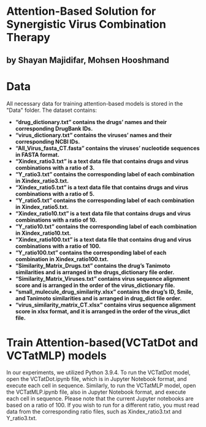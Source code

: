 # Attention-Based Solution for Synergistic Virus Combination Therapy
## by Shayan Majidifar, Mohsen Hooshmand

# **Data**
All necessary data for training attention-based models is stored in the "Data" folder. The dataset contains:
* **“drug_dictionary.txt” contains the drugs’ names and their corresponding DrugBank IDs.**
* **“virus_dictionary.txt” contains the viruses’ names and their corresponding NCBI IDs.**
* **“All_Virus_fasta_CT.fasta” contains the viruses’ nucleotide sequences in FASTA format.**
* **“Xindex_ratio3.txt” is a text data file that contains drugs and virus combinations with a  ratio of 3.**
* **“Y_ratio3.txt” contains the corresponding label of each combination in Xindex_ratio3.txt.**
* **“Xindex_ratio5.txt” is a text data file that contains drugs and virus combinations with a ratio of 5.**
* **“Y_ratio5.txt” contains the corresponding label of each combination in Xindex_ratio5.txt.**
* **“Xindex_ratio10.txt” is a text data file that contains drugs and virus combinations with a ratio of 10.**
* **“Y_ratio10.txt” contains the corresponding label of each combination in Xindex_ratio10.txt.**
* **“Xindex_ratio100.txt” is a text data file that contains drug and virus combinations with a ratio of 100.**
* **“Y_ratio100.txt” contains the corresponding label of each combination in Xindex_ratio100.txt.**
* **“Similarity_Matrix_Drugs.txt” contains the drug’s Tanimoto similarities and is arranged in the drugs_dictionary file order.** 
* **“Similarity_Matrix_Viruses.txt” contains virus sequence alignment score and is arranged in the order of the virus_dictionary file.**
* **“small_mulecule_drug_similarity.xlsx” contains the drug’s ID, Smile, and Tanimoto similarities and is arranged in drug_dict file order.** 
* **“virus_similarity_matrix_CT.xlsx” contains virus sequence alignment score in xlsx format, and it is arranged in the order of the virus_dict file.**
# **Train Attention-based(VCTatDot and VCTatMLP) models**
In our experiments, we utilized Python 3.9.4. 
To run the VCTatDot model, open the VCTatDot.ipynb file, which is in Jupyter Notebook format, and execute each cell in sequence. 
Similarly, to run the VCTatMLP model, open the VCTatMLP.ipynb file, also in Jupyter Notebook format, and execute each cell in sequence.
Please note that the current Jupyter notebooks are based on a ratio of 100. If you wish to run for a different ratio, you must read data from the corresponding ratio files, such as Xindex_ratio3.txt and Y_ratio3.txt.

